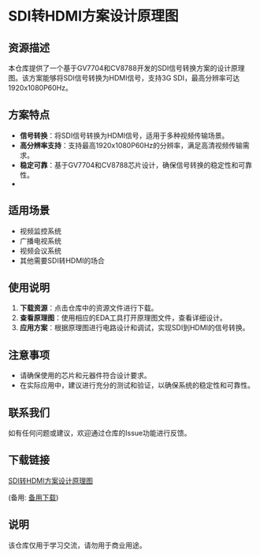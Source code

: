 # SDI转HDMI方案设计原理图

## 资源描述

本仓库提供了一个基于GV7704和CV8788开发的SDI信号转换方案的设计原理图。该方案能够将SDI信号转换为HDMI信号，支持3G SDI，最高分辨率可达1920x1080P60Hz。

## 方案特点

- **信号转换**：将SDI信号转换为HDMI信号，适用于多种视频传输场景。
- **高分辨率支持**：支持最高1920x1080P60Hz的分辨率，满足高清视频传输需求。
- **稳定可靠**：基于GV7704和CV8788芯片设计，确保信号转换的稳定性和可靠性。
- 
## 适用场景

- 视频监控系统
- 广播电视系统
- 视频会议系统
- 其他需要SDI转HDMI的场合

## 使用说明

1. **下载资源**：点击仓库中的资源文件进行下载。
2. **查看原理图**：使用相应的EDA工具打开原理图文件，查看详细设计。
3. **应用方案**：根据原理图进行电路设计和调试，实现SDI到HDMI的信号转换。

## 注意事项

- 请确保使用的芯片和元器件符合设计要求。
- 在实际应用中，建议进行充分的测试和验证，以确保系统的稳定性和可靠性。

## 联系我们

如有任何问题或建议，欢迎通过仓库的Issue功能进行反馈。

## 下载链接
[SDI转HDMI方案设计原理图](https://pan.quark.cn/s/1abb5a45efc1) 

(备用: [备用下载](https://pan.baidu.com/s/1aI3aEsDUyl0N67aI3SbZBA?pwd=1234))

## 说明

该仓库仅用于学习交流，请勿用于商业用途。
